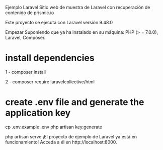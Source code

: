Ejemplo Laravel
Sitio web de muestra de Laravel con recuperación de contenido de prismic.io

Este proyecto se ejecuta con Laravel versión 9.48.0

Empezar
Suponiendo que ya ha instalado en su máquina: PHP (> = 7.0.0), Laravel, Composer.

# install dependencies
1 - composer install

2 - composer require laravelcollective/html

# create .env file and generate the application key
cp .env.example .env
php artisan key:generate


php artisan serve
¡El proyecto de ejemplo de Laravel ya está en funcionamiento! Acceda a él en http://localhost:8000.





